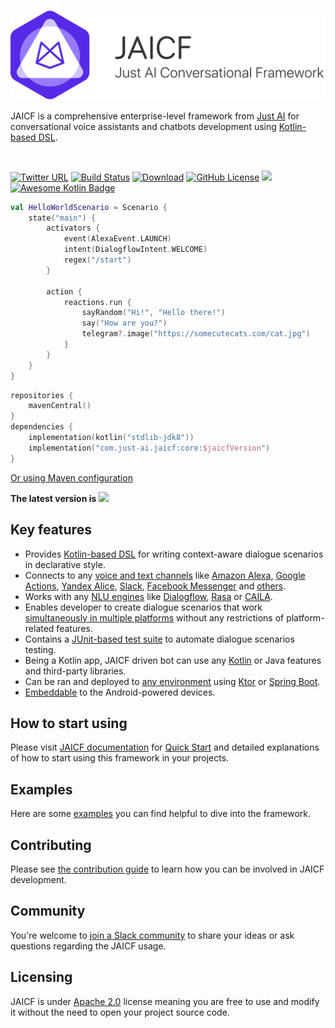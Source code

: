 [![JAICF](https://github.com/just-ai/jaicf-kotlin/raw/master/docs/assets/images/header.png)](https://just-ai.com/en/jaicf)

JAICF is a comprehensive enterprise-level framework from [Just AI](https://just-ai.com) for conversational voice assistants and chatbots development using [Kotlin-based DSL](https://help.jaicf.com/Scenario-DSL).

<br/>

[![Twitter URL](https://img.shields.io/twitter/url?style=social&url=https%3A%2F%2Fgithub.com%2Fjust-ai%2Fjaicf-kotlin)](https://twitter.com/intent/tweet?text=Try%20JAICF%20-%20a%20Kotlin%20framework%20for%20conversational%20voice%20assistants%20and%20chatbots%20development&url=https://github.com/just-ai/jaicf-kotlin&via=JustAIglobal)
[![Build Status](https://travis-ci.org/just-ai/jaicf-kotlin.svg?branch=master)](https://travis-ci.org/just-ai/jaicf-kotlin)
[![Download](https://img.shields.io/maven-central/v/com.just-ai.jaicf/core?label=latest-release)](https://search.maven.org/search?q=jaicf)
[![GitHub License](https://img.shields.io/badge/license-Apache%20License%202.0-blue.svg?style=flat)](https://github.com/just-ai/jaicf-kotlin/blob/master/LICENSE)
[![](https://img.shields.io/badge/PRs-welcome-brightgreen.svg)](CONTRIBUTING.md)
[![Awesome Kotlin Badge](https://kotlin.link/awesome-kotlin.svg)](https://github.com/KotlinBy/awesome-kotlin)

```kotlin
val HelloWorldScenario = Scenario {
    state("main") {
        activators {
            event(AlexaEvent.LAUNCH)
            intent(DialogflowIntent.WELCOME)
            regex("/start")
        }
        
        action {
            reactions.run {
                sayRandom("Hi!", "Hello there!")
                say("How are you?")
                telegram?.image("https://somecutecats.com/cat.jpg")
            }
        }
    }
}
```
```kotlin
repositories {
    mavenCentral()
}
dependencies {
    implementation(kotlin("stdlib-jdk8"))
    implementation("com.just-ai.jaicf:core:$jaicfVersion")
}
```
[Or using Maven configuration](https://help.jaicf.com/Installing#maven)

**The latest version is** ![](https://img.shields.io/github/v/release/just-ai/jaicf-kotlin?color=%23000&label=&style=flat-square)

## Key features

* Provides [Kotlin-based DSL](https://help.jaicf.com/Scenario-DSL) for writing context-aware dialogue scenarios in declarative style.
* Connects to any [voice and text channels](https://help.jaicf.com/Channels) like [Amazon Alexa](https://help.jaicf.com/Alexa), [Google Actions](https://help.jaicf.com/Google-Actions), [Yandex Alice](https://help.jaicf.com/Yandex-Alice), [Slack](https://help.jaicf.com/Slack), [Facebook Messenger](https://help.jaicf.com/Facebook-Messenger) and [others](https://help.jaicf.com/Channels).
* Works with any [NLU engines](https://help.jaicf.com/Natural-Language-Understanding) like [Dialogflow](https://help.jaicf.com/Dialogflow), [Rasa](https://help.jaicf.com/Rasa) or [CAILA](https://help.jaicf.com/Caila).
* Enables developer to create dialogue scenarios that work [simultaneously in multiple platforms](https://help.jaicf.com/Channels#multi-channel-support) without any restrictions of platform-related features.
* Contains a [JUnit-based test suite](https://help.jaicf.com/Testing) to automate dialogue scenarios testing.
* Being a Kotlin app, JAICF driven bot can use any [Kotlin](https://kotlinlang.org/docs/reference/) or Java features and third-party libraries.
* Can be ran and deployed to [any environment](https://help.jaicf.com/Environments) using [Ktor](https://help.jaicf.com/Ktor) or [Spring Boot](https://help.jaicf.com/Spring-Boot).
* [Embeddable](https://help.jaicf.com/Android) to the Android-powered devices.

## How to start using

Please visit [JAICF documentation](https://help.jaicf.com) for [Quick Start](https://help.jaicf.com/Quick-Start) and detailed explanations of how to start using this framework in your projects.

## Examples

Here are some [examples](examples) you can find helpful to dive into the framework.

## Contributing

Please see [the contribution guide](CONTRIBUTING.md) to learn how you can be involved in JAICF development.

## Community

You're welcome to [join a Slack community](https://join.slack.com/t/jaicf/shared_invite/zt-duq07hx2-w_c71O8BnKDCIqhSXflRjA) to share your ideas or ask questions regarding the JAICF usage.

## Licensing

JAICF is under [Apache 2.0](LICENSE) license meaning you are free to use and modify it without the need to open your project source code.
